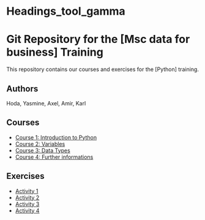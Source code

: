 # Headings_tool_gamma
# Git Repository for the [Msc data for business] Training

This repository contains our courses and exercises for the [Python] training.

## Authors

Hoda, Yasmine, Axel, Amir, Karl

## Courses

* [Course 1: Introduction to Python](course_1.py)
* [Course 2: Variables](courses/course-2.md)
* [Course 3: Data Types](cours_python_28_09.py)
* [Course 4: Further informations](further_informations_course_23_09_29.py)

## Exercises

* [Activity 1](activity_1.py)
* [Activity 2](activity_2.py)
* [Activity 3](Activitites_3.py)
* [Activity 4](commented_23_09_29.py)
